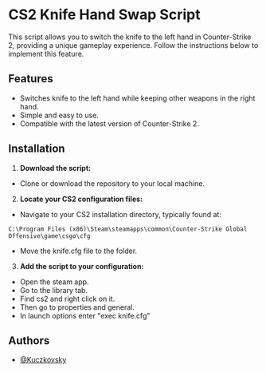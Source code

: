 # CS2 Knife Hand Swap Script

This script allows you to switch the knife to the left hand in Counter-Strike 2, providing a unique gameplay experience. Follow the instructions below to implement this feature.

## Features
- Switches knife to the left hand while keeping other weapons in the right hand.
- Simple and easy to use.
- Compatible with the latest version of Counter-Strike 2.

## Installation

1. **Download the script:**
- Clone or download the repository to your local machine.

2. **Locate your CS2 configuration files:**
- Navigate to your CS2 installation directory, typically found at:
```
C:\Program Files (x86)\Steam\steamapps\common\Counter-Strike Global Offensive\game\csgo\cfg
```
- Move the knife.cfg file to the folder.

3. **Add the script to your configuration:**
- Open the steam app.
- Go to the library tab.
- Find cs2 and right click on it.
- Then go to properties and general.
- In launch options enter "exec knife.cfg"
## Authors

- [@Kuczkovsky](https://github.com/Kuczkovsky)

